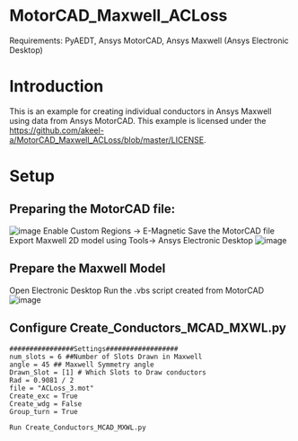 # MotorCAD_Maxwell_ACLoss
Requirements: PyAEDT, Ansys MotorCAD, Ansys Maxwell (Ansys Electronic Desktop)
# Introduction
This is an example for creating individual conductors in Ansys Maxwell using data from Ansys MotorCAD. This example is licensed under the https://github.com/akeel-a/MotorCAD_Maxwell_ACLoss/blob/master/LICENSE.
# Setup
## Preparing the MotorCAD file:
![image](https://user-images.githubusercontent.com/104905123/167090497-4677cb53-60e8-4a76-9a58-54b2bff2dbf4.png)
Enable Custom Regions -> E-Magnetic
Save the MotorCAD file
Export Maxwell 2D model using Tools-> Ansys Electronic Desktop
![image](https://user-images.githubusercontent.com/104905123/167091398-2e942b89-55ff-4f8a-8b9c-a1aa6e466656.png)

## Prepare the Maxwell Model
Open Electronic Desktop
Run the .vbs script created from MotorCAD
![image](https://user-images.githubusercontent.com/104905123/167091605-82f82b48-e0c4-4f29-bb92-f1bf13fc3047.png)

## Configure Create_Conductors_MCAD_MXWL.py
    ################Settings##################
    num_slots = 6 ##Number of Slots Drawn in Maxwell
    angle = 45 ## Maxwell Symmetry angle
    Drawn_Slot = [1] # Which Slots to Draw conductors
    Rad = 0.9081 / 2
    file = "ACLoss_3.mot"
    Create_exc = True
    Create_wdg = False
    Group_turn = True
    
    Run Create_Conductors_MCAD_MXWL.py
